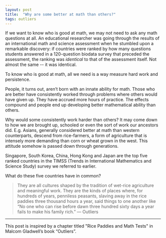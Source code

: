 ```yaml
---
layout: post
title:  "Why are some better at math than others?"
tags: outliers
---
```

If we want to know who is good at math, 
we may not need to ask any math questions at all. 
An educational researcher was going through the results 
of an international math and science assessment when he 
stumbled upon a remarkable discovery: 
if countries were ranked by how many questions students answered 
in a 120-question biodata survey that preceded the assessment, 
the ranking was _identical_ to that of the assessment itself. 
Not almost the same -- it was identical.

To know who is good at math, 
all we need is a way measure hard work and persistence.

People, it turns out, aren’t born with an innate ability for math. 
Those who are better have consistently worked through problems 
where others would have given up. They have accrued more hours of practice. 
The effects compound and people end up developing better 
mathematical ability than others.

Why would some consistently work harder than others? 
It may come down to how we are brought up, 
schooled or even the sort of work our ancestors did. 
E.g. Asians, generally considered better at math than western counterparts,
descend from rice-farmers, 
a form of agriculture that is intensely more demanding
than corn or wheat grown in the west. 
This attitude somehow is passed down through generations.

Singapore, South Korea, China, Hong Kong and Japan
are the top five ranked countries in the TIMSS
(Trends in International Mathematics and Science Study)
survey we referred to earlier.

What do these five countries have in common?

> They are all cultures shaped by the tradition of 
> wet-rice agriculture and meaningful work. 
> They are the kinds of places where, for hundreds of years, 
> penniless peasants, slaving away in the rice paddies 
> three thousand hours a year, said things to one another like 
> “No one who can rise before dawn three hundred sixty days a year 
> fails to make his family rich.” — Outliers

---

This post is inspired by a chapter titled "Rice Paddies and Math Tests" in Malcom Gladwell’s book “Outliers”.